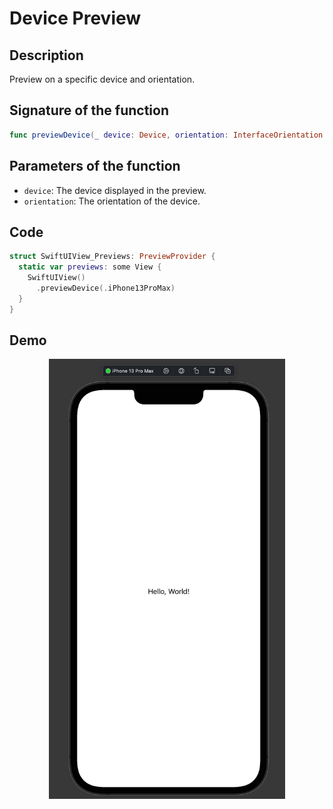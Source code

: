 # Device Preview

## Description
Preview on a specific device and orientation.

## Signature of the function
```swift
func previewDevice(_ device: Device, orientation: InterfaceOrientation = .portrait) -> some View
```

## Parameters of the function
- `device`: The device displayed in the preview.
- `orientation`: The orientation of the device.

## Code
```swift
struct SwiftUIView_Previews: PreviewProvider {
  static var previews: some View {
    SwiftUIView()
      .previewDevice(.iPhone13ProMax)
  }
}
```

## Demo
<p align="center">
  <img src="/Documentation/Assets/Device.png" width="75%">
</p>